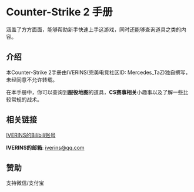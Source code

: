 # Counter-Strike 2 手册

涵盖了方方面面，能够帮助新手快速上手这游戏，同时还能够查询道具之类的内容。

## 介绍

本Counter-Strike 2手册由IVERINS(完美电竞社区ID: Mercedes_TaZ)独自撰写，未经同意不允许转载。

在本手册中，你可以查询到**服役地图**的道具，**CS赛事相关**小趣事以及了解一些比较常规的战术。

## 相关链接

[IVERINS的Bilibili账号](https://space.bilibili.com/152310954)

**IVERINS的邮箱**: iverins@qq.com

## 赞助

支持微信/支付宝